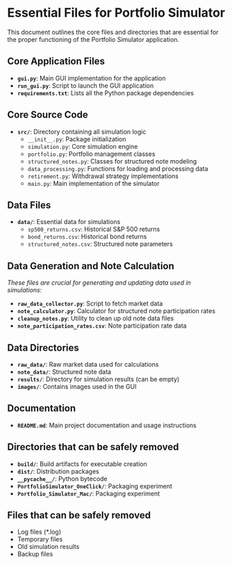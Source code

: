 # Essential Files for Portfolio Simulator

This document outlines the core files and directories that are essential for the proper functioning of the Portfolio Simulator application.

## Core Application Files

- **`gui.py`**: Main GUI implementation for the application
- **`run_gui.py`**: Script to launch the GUI application
- **`requirements.txt`**: Lists all the Python package dependencies

## Core Source Code

- **`src/`**: Directory containing all simulation logic
  - `__init__.py`: Package initialization
  - `simulation.py`: Core simulation engine
  - `portfolio.py`: Portfolio management classes
  - `structured_notes.py`: Classes for structured note modeling
  - `data_processing.py`: Functions for loading and processing data
  - `retirement.py`: Withdrawal strategy implementations
  - `main.py`: Main implementation of the simulator

## Data Files

- **`data/`**: Essential data for simulations
  - `sp500_returns.csv`: Historical S&P 500 returns
  - `bond_returns.csv`: Historical bond returns
  - `structured_notes.csv`: Structured note parameters

## Data Generation and Note Calculation

*These files are crucial for generating and updating data used in simulations:*

- **`raw_data_collector.py`**: Script to fetch market data
- **`note_calculator.py`**: Calculator for structured note participation rates
- **`cleanup_notes.py`**: Utility to clean up old note data files
- **`note_participation_rates.csv`**: Note participation rate data

## Data Directories

- **`raw_data/`**: Raw market data used for calculations
- **`note_data/`**: Structured note data
- **`results/`**: Directory for simulation results (can be empty)
- **`images/`**: Contains images used in the GUI

## Documentation

- **`README.md`**: Main project documentation and usage instructions

## Directories that can be safely removed

- **`build/`**: Build artifacts for executable creation
- **`dist/`**: Distribution packages
- **`__pycache__/`**: Python bytecode
- **`PortfolioSimulator_OneClick/`**: Packaging experiment
- **`Portfolio_Simulator_Mac/`**: Packaging experiment

## Files that can be safely removed

- Log files (*.log)
- Temporary files
- Old simulation results
- Backup files 